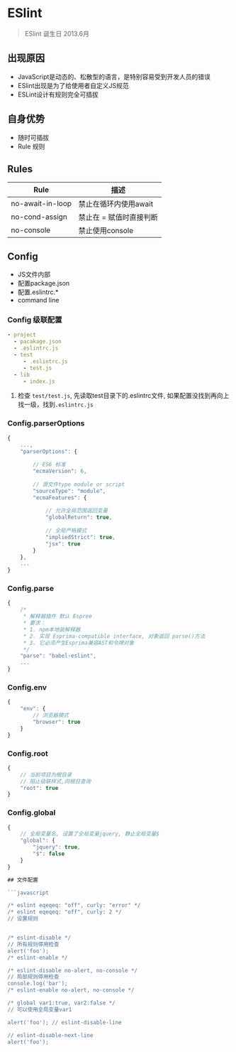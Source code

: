 # ESlint 


> ESlint 诞生日 2013.6月

## 出现原因
- JavaScript是动态的、松散型的语言，是特别容易受到开发人员的错误
- ESlint出现是为了给使用者自定义JS规范
- ESLint设计有规则完全可插拔

## 自身优势
- 随时可插拔
- Rule 规则

## Rules

| Rule             | 描述                    |
| ---------------- |------------------------|
| no-await-in-loop | 禁止在循环内使用await     |
| no-cond-assign   | 禁止在 = 赋值时直接判断    |
| no-console       | 禁止使用console          | 


## Config

- JS文件内部
- 配置package.json
- 配置.eslintrc.*
- command line

### Config 级联配置
```yaml
- project
  - pacakage.json
  - .eslintrc.js
  - test
     - .eslintrc.js
     - test.js     
  - lib
     - index.js
```
1. 检查 `test/test.js`, 先读取test目录下的.eslintrc文件, 如果配置没找到再向上找一级，找到`.eslintrc.js`

### Config.parserOptions

```javascript
{
    ...,
    "parserOptions": {
        
        // ES6 标准
        "ecmaVersion": 6,
        
        // 源文件type module or script
        "sourceType": "module",
        "ecmaFeatures": {
            
            // 允许全局范围返回变量
            "globalReturn": true,
            
            // 全局严格模式
            "impliedStrict": true,
            "jsx": true
        }
    },
    ...
}
```

### Config.parse

``` javascript
{
    /*
     * 解释器插件 默认 Espree
     * 要求：
     * 1. npm本地装解释器
     * 2. 实现 Esprima-compatible interface, 对象返回 parse()方法
     * 3. 它必须产生Esprima兼容AST和令牌对象
     */
    "parse": "babel-eslint",
    ...
}
```

### Config.env
```javascript
{
    "env": {
        // 浏览器模式
        "browser": true
    }
}
```

### Config.root

```javascript
{
    // 当前项目为根目录
    // 阻止级联样式,向根目查询
    "root": true
}
```

### Config.global

```javascript
{
    // 全局变量名, 设置了全局变量jquery, 静止全局变量$
    "global": {
        "jquery": true,
        "$": false
    }
}

## 文件配置

```javascript

/* eslint eqeqeq: "off", curly: "error" */
/* eslint eqeqeq: "off", curly: 2 */
// 设置规则


/* eslint-disable */
// 所有规则停用检查
alert('foo');
/* eslint-enable */

/* eslint-disable no-alert, no-console */
// 局部规则停用检查
console.log('bar');
/* eslint-enable no-alert, no-console */

/* global var1:true, var2:false */
// 可以使用全局变量var1

alert('foo'); // eslint-disable-line

// eslint-disable-next-line
alert('foo');
```